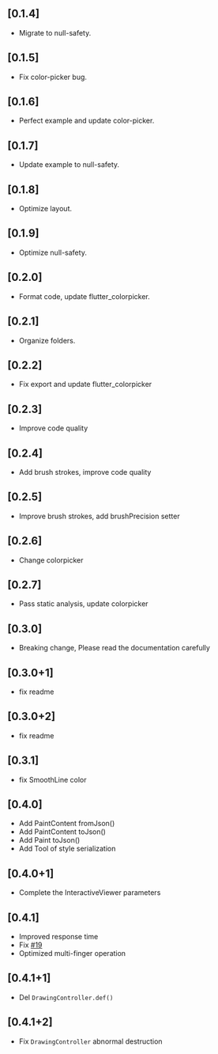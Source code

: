 ## [0.1.4]

- Migrate to null-safety.

## [0.1.5]

- Fix color-picker bug.

## [0.1.6]

- Perfect example and update color-picker.

## [0.1.7]

- Update example to null-safety.

## [0.1.8]

- Optimize layout.

## [0.1.9]

- Optimize null-safety.

## [0.2.0]

- Format code, update flutter_colorpicker.

## [0.2.1]

- Organize folders.

## [0.2.2]

- Fix export and update flutter_colorpicker

## [0.2.3]

- Improve code quality

## [0.2.4]

- Add brush strokes, improve code quality

## [0.2.5]

- Improve brush strokes, add brushPrecision setter

## [0.2.6]

- Change colorpicker

## [0.2.7]

- Pass static analysis, update colorpicker

## [0.3.0]

- Breaking change, Please read the documentation carefully

## [0.3.0+1]

- fix readme

## [0.3.0+2]

- fix readme

## [0.3.1]

- fix SmoothLine color

## [0.4.0]

- Add PaintContent fromJson()
- Add PaintContent toJson()
- Add Paint toJson()
- Add Tool of style serialization 

## [0.4.0+1]

- Complete the InteractiveViewer parameters

## [0.4.1]

- Improved response time
- Fix [#19](https://github.com/fluttercandies/flutter_drawing_board/issues/19)
- Optimized multi-finger operation

## [0.4.1+1]

- Del `DrawingController.def()`

## [0.4.1+2]

- Fix `DrawingController` abnormal destruction